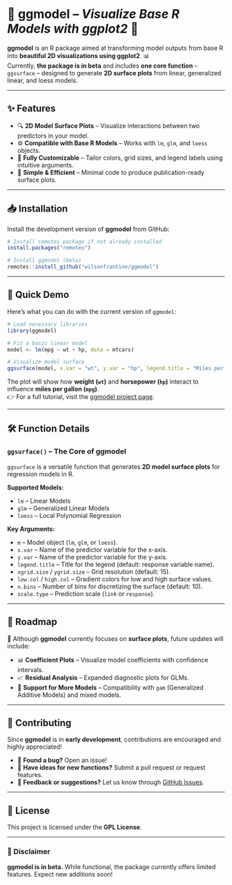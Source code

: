 # 🎨 ggmodel – *Visualize Base R Models with ggplot2* 🚧  

**ggmodel** is an R package aimed at transforming model outputs from base R into **beautiful 2D visualizations using ggplot2**. 📊  
Currently, **the package is in beta** and includes **one core function** – `ggsurface` – designed to generate **2D surface plots** from linear, generalized linear, and loess models.  

---

## ✨ Features  

- 🔍 **2D Model Surface Plots** – Visualize interactions between two predictors in your model.  
- ⚙️ **Compatible with Base R Models** – Works with `lm`, `glm`, and `loess` objects.  
- 🎨 **Fully Customizable** – Tailor colors, grid sizes, and legend labels using intuitive arguments.  
- 🚀 **Simple & Efficient** – Minimal code to produce publication-ready surface plots.  

---

## 📥 Installation  

Install the development version of **ggmodel** from GitHub:  

```r
# Install remotes package if not already installed
install.packages("remotes")

# Install ggmodel (beta)
remotes::install_github("wilsonfrantine/ggmodel")
```

---

## 🚀 Quick Demo  

Here’s what you can do with the current version of `ggmodel`:  

```r
# Load necessary libraries
library(ggmodel)

# Fit a basic linear model
model <- lm(mpg ~ wt + hp, data = mtcars)

# Visualize model surface
ggsurface(model, x.var = "wt", y.var = "hp", legend.title = "Miles per Gallon")
```

The plot will show how **weight (`wt`)** and **horsepower (`hp`)** interact to influence **miles per gallon (`mpg`)**.  
👉 For a full tutorial, visit the [ggmodel project page](https://wilsonfrantine.github.io/ggmodel).  

---

## 🛠️ Function Details  

### `ggsurface()` – The Core of ggmodel  

`ggsurface` is a versatile function that generates **2D model surface plots** for regression models in R.   

**Supported Models:**  
- `lm` – Linear Models  
- `glm` – Generalized Linear Models  
- `loess` – Local Polynomial Regression  

**Key Arguments:**  
- `m` – Model object (`lm`, `glm`, or `loess`).  
- `x.var` – Name of the predictor variable for the x-axis.  
- `y.var` – Name of the predictor variable for the y-axis.  
- `legend.title` – Title for the legend (default: response variable name).  
- `xgrid.size` / `ygrid.size` – Grid resolution (default: 15).  
- `low.col` / `high.col` – Gradient colors for low and high surface values.  
- `n.bins` – Number of bins for discretizing the surface (default: 10).  
- `scale.type` – Prediction scale (`link` or `response`).  

---

## 🔨 Roadmap  

🔧 Although **ggmodel** currently focuses on **surface plots**, future updates will include:  
- 📊 **Coefficient Plots** – Visualize model coefficients with confidence intervals.  
- 📈 **Residual Analysis** – Expanded diagnostic plots for GLMs.  
- 🧩 **Support for More Models** – Compatibility with `gam` (Generalized Additive Models) and mixed models.  

---

## 🤝 Contributing  

Since **ggmodel** is in **early development**, contributions are encouraged and highly appreciated!  

- 🐛 **Found a bug?** Open an issue!  
- 🚀 **Have ideas for new functions?** Submit a pull request or request features.  
- 💬 **Feedback or suggestions?** Let us know through [GitHub Issues](https://github.com/wilsonfrantine/ggmodel/issues).  

---

## 📜 License  

This project is licensed under the **GPL License**.  

---

### 🚧 Disclaimer  

**ggmodel is in beta.** While functional, the package currently offers limited features. Expect new additions soon!  
